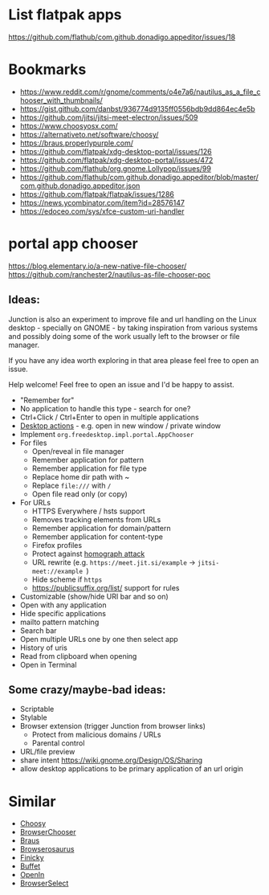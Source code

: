 # List flatpak apps

https://github.com/flathub/com.github.donadigo.appeditor/issues/18

# Bookmarks

- https://www.reddit.com/r/gnome/comments/o4e7a6/nautilus_as_a_file_chooser_with_thumbnails/
- https://gist.github.com/danbst/936774d9135ff0556bdb9dd864ec4e5b
- https://github.com/jitsi/jitsi-meet-electron/issues/509
- https://www.choosyosx.com/
- https://alternativeto.net/software/choosy/
- https://braus.properlypurple.com/
- https://github.com/flatpak/xdg-desktop-portal/issues/126
- https://github.com/flatpak/xdg-desktop-portal/issues/472
- https://github.com/flathub/org.gnome.Lollypop/issues/99
- https://github.com/flathub/com.github.donadigo.appeditor/blob/master/com.github.donadigo.appeditor.json
- https://github.com/flatpak/flatpak/issues/1286
- https://news.ycombinator.com/item?id=28576147
- https://edoceo.com/sys/xfce-custom-uri-handler

# portal app chooser

https://blog.elementary.io/a-new-native-file-chooser/
https://github.com/ranchester2/nautilus-as-file-chooser-poc

## Ideas:

Junction is also an experiment to improve file and url handling on the Linux desktop - specially on GNOME - by taking inspiration from various systems and possibly doing some of the work usually left to the browser or file manager.

If you have any idea worth exploring in that area please feel free to open an issue.

Help welcome! Feel free to open an issue and I'd be happy to assist.

- "Remember for"
- No application to handle this type - search for one?
- Ctrl+Click / Ctrl+Enter to open in multiple applications
- [Desktop actions](https://specifications.freedesktop.org/desktop-entry-spec/desktop-entry-spec-latest.html#extra-actions) - e.g. open in new window / private window
- Implement `org.freedesktop.impl.portal.AppChooser`
- For files
  - Open/reveal in file manager
  - Remember application for pattern
  - Remember application for file type
  - Replace home dir path with ~
  - Replace `file:///` with `/`
  - Open file read only (or copy)
- For URLs
  - HTTPS Everywhere / hsts support
  - Removes tracking elements from URLs
  - Remember application for domain/pattern
  - Remember application for content-type
  - Firefox profiles
  - Protect against [homograph attack](https://en.wikipedia.org/wiki/IDN_homograph_attack)
  - URL rewrite (e.g. `https://meet.jit.si/example` -> `jitsi-meet://example `)
  - Hide scheme if `https`
  - https://publicsuffix.org/list/ support for rules
- Customizable (show/hide URI bar and so on)
- Open with any application
- Hide specific applications
- mailto pattern matching
- Search bar
- Open multiple URLs one by one then select app
- History of uris
- Read from clipboard when opening
- Open in Terminal

## Some crazy/maybe-bad ideas:

- Scriptable
- Stylable
- Browser extension (trigger Junction from browser links)
  - Protect from malicious domains / URLs
  - Parental control
- URL/file preview
- share intent https://wiki.gnome.org/Design/OS/Sharing
- allow desktop applications to be primary application of an url origin

# Similar

- [Choosy](https://www.choosyosx.com/)
- [BrowserChooser](https://www.browserchooser2.com/)
- [Braus](https://github.com/properlypurple/braus)
- [Browserosaurus](https://github.com/will-stone/browserosaurus)
- [Finicky](https://github.com/johnste/finicky)
- [Buffet](https://apps.apple.com/us/app/buffet-browser-picker/id1048695921?mt=12)
- [OpenIn](https://loshadki.app/openin/)
- [BrowserSelect](https://github.com/zumoshi/BrowserSelect)

